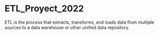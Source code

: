 # ETL_Proyect_2022
ETL is the process that extracts, transforms, and loads data from multiple sources to a data warehouse or other unified data repository.
